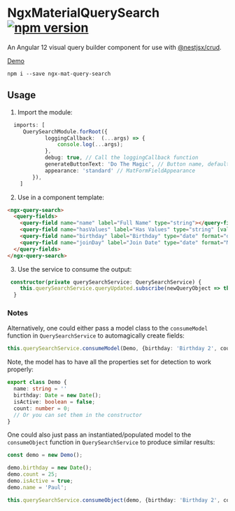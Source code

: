 # NgxMaterialQuerySearch [![npm version](https://badge.fury.io/js/ngx-mat-query-search.svg)](https://badge.fury.io/js/ngx-mat-query-search)
An Angular 12 visual query builder component for use with [@nestjsx/crud](https://github.com/nestjsx/crud).

[Demo](https://128keaton.github.io/NgxMaterialQuerySearch/)

```shell
npm i --save ngx-mat-query-search
```

## Usage

1. Import the module:
```typescript
  imports: [
     QuerySearchModule.forRoot({
            loggingCallback:  (...args) => {
                console.log(...args);
            },
            debug: true, // Call the loggingCallback function
            generateButtonText: 'Do The Magic', // Button name, default 'Generate'
            appearance: 'standard' // MatFormFieldAppearance
        }),
    ]
```

2. Use in a component template:

```html
<ngx-query-search>
  <query-fields>
    <query-field name="name" label="Full Name" type="string"></query-field>
    <query-field name="hasValues" label="Has Values" type="string" [values]="['a', 'b']"></query-field>
    <query-field name="birthday" label="Birthday" type="date" format="dd/MM/yyyy"></query-field>
    <query-field name="joinDay" label="Join Date" type="date" format="MM/dd"></query-field>
  </query-fields>
</ngx-query-search>
```

3. Use the service to consume the output:
```typescript
 constructor(private querySearchService: QuerySearchService) {
    this.querySearchService.queryUpdated.subscribe(newQueryObject => this.queryObject = newQueryObject);
  }
```


### Notes

Alternatively, one could either pass a model class to the `consumeModel` function in `QuerySearchService` to automagically create fields:
```typescript
this.querySearchService.consumeModel(Demo, {birthday: 'Birthday 2', count: 'Total Count', name: 'Other Name', isActive: 'Active'});
```
Note, the model has to have all the properties set for detection to work properly:
```typescript
export class Demo {
  name: string = ''
  birthday: Date = new Date();
  isActive: boolean = false;
  count: number = 0;
  // Or you can set them in the constructor
}
```

One could also just pass an instantiated/populated model to the `consumeObject` function in `QuerySearchService` to produce similar results:
```typescript
const demo = new Demo();

demo.birthday = new Date();
demo.count = 25;
demo.isActive = true;
demo.name = 'Paul';

this.querySearchService.consumeObject(demo, {birthday: 'Birthday 2', count: 'Total Count', name: 'Other Name', isActive: 'Active'});
```
